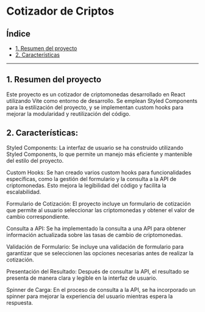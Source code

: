 # Cotizador de Criptos

## Índice

- [1. Resumen del proyecto](#1-resumen-del-proyecto)
- [2. Características](#2-caracteristicas)

---

## 1. Resumen del proyecto

Este proyecto es un cotizador de criptomonedas desarrollado en React utilizando Vite como entorno de desarrollo. Se emplean Styled Components para la estilización del proyecto, y se implementan custom hooks para mejorar la modularidad y reutilización del código.

## 2. Características:

Styled Components: La interfaz de usuario se ha construido utilizando Styled Components, lo que permite un manejo más eficiente y mantenible del estilo del proyecto.

Custom Hooks: Se han creado varios custom hooks para funcionalidades específicas, como la gestión del formulario y la consulta a la API de criptomonedas. Esto mejora la legibilidad del código y facilita la escalabilidad.

Formulario de Cotización: El proyecto incluye un formulario de cotización que permite al usuario seleccionar las criptomonedas y obtener el valor de cambio correspondiente.

Consulta a API: Se ha implementado la consulta a una API para obtener información actualizada sobre las tasas de cambio de criptomonedas.

Validación de Formulario: Se incluye una validación de formulario para garantizar que se seleccionen las opciones necesarias antes de realizar la cotización.

Presentación del Resultado: Después de consultar la API, el resultado se presenta de manera clara y legible en la interfaz de usuario.

Spinner de Carga: En el proceso de consulta a la API, se ha incorporado un spinner para mejorar la experiencia del usuario mientras espera la respuesta.
